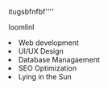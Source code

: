 itugsbfnfbf''''


loomlinl
  <li>Web development</li>
    <li>UI/UX Design</li>
    <li>Database Managaement</li>
    <li>SEO Optimization</li>
    <li>Lying in the Sun</li>
